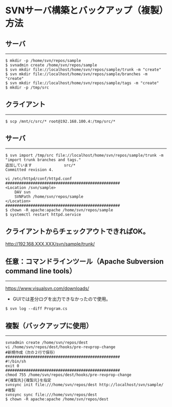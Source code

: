 # SVNサーバ構築とバックアップ（複製）方法

## サーバ
- - -

```
$ mkdir -p /home/svn/repos/sample
$ svnadmin create /home/svn/repos/sample
$ svn mkdir file://localhost/home/svn/repos/sample/trunk -m "create"
$ svn mkdir file://localhost/home/svn/repos/sample/branches -m "create"
$ svn mkdir file://localhost/home/svn/repos/sample/tags -m "create"
$ mkdir -p /tmp/src
```

## クライアント
- - -

```
$ scp /mnt/c/src/* root@192.168.100.4:/tmp/src/*
```

## サーバ
- - -

```
$ svn import /tmp/src file://localhost/home/svn/repos/sample/trunk -m "import trunk branches and tags."
追加しています              src/*
Committed revision 4.

vi /etc/httpd/conf/httpd.conf
##################################################
<Location /svn/sample>
    DAV svn
    SVNPath /home/svn/repos/sample
</Location>
##################################################
$ chown -R apache:apache /home/svn/repos/sample
$ systemctl restart httpd.service
```

## クライアントからチェックアウトできればOK。
http://192.168.XXX.XXX/svn/sample/trunk/

## 任意：コマンドラインツール（Apache Subversion command line tools）
- - -

https://www.visualsvn.com/downloads/
- GUIでは差分ログを出力できなかったので使用。
```
$ svn log --diff Program.cs
```

## 複製（バックアップに使用）
- - -

```
svnadmin create /home/svn/repos/dest
vi /home/svn/repos/dest/hooks/pre-revprop-change
#新規作成（次の２行で保存）
##################################################
#!/bin/sh
exit 0
##################################################
chmod 755 /home/svn/repos/dest/hooks/pre-revprop-change
#{複製先}{複製元}を指定
svnsync init file:///home/svn/repos/dest http://localhost/svn/sample/
#複製
svnsync sync file:///home/svn/repos/dest
$ chown -R apache:apache /home/svn/repos/dest
```
